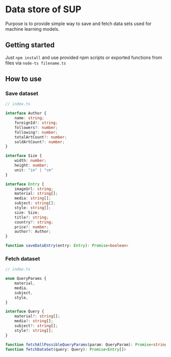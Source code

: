 # Data store of SUP
Purpose is to provide simple way to save and fetch data sets used for machine learning models.

## Getting started
Just `npm install` and use provided npm scripts or exported functions from files via `node-ts filename.ts`

## How to use
### Save dataset
```typescript
// index.ts

interface Author {
    name: string;
    foreignId?: string;
    followers?: number;
    following?: number;
    totalArtCount?: number;
    soldArtCount?: number;
}

interface Size {
    width: number;
    height: number;
    unit: "in" | "cm"
}

interface Entry {
    imageUrl: string;
    material: string[];
    media: string[];
    subject: string[];
    style: string[];
    size: Size;
    title?: string;
    country?: string;
    price?: number;
    author?: Author;
}

function saveDataEntry(entry: Entry): Promise<boolean>
```

### Fetch dataset
```typescript
// index.ts

enum QueryParams {
    material,
    media,
    subject,
    style,
}

interface Query {
    material?: string[];
    media?: string[];
    subject?: string[];
    style?: string[];
}

function fetchAllPossibleQueryParams(param: QueryParam): Promise<string[]>
function fetchDataSet(query: Query): Promise<Entry[]>
```

